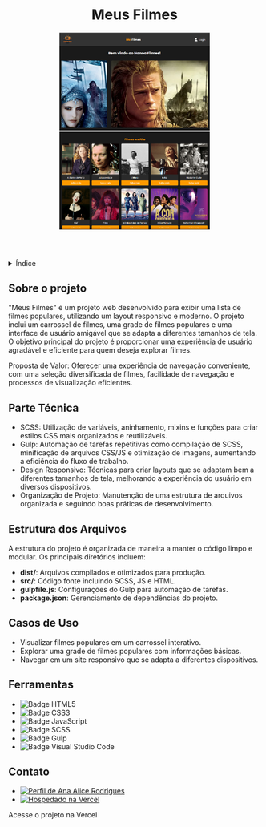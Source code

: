 <!DOCTYPE html>
<html lang="pt-br">
<head>
    <meta charset="UTF-8">
    <meta name="viewport" content="width=device-width, initial-scale=1.0">
    <meta name="description" content="Projeto Meus Filmes">
    <meta name="keywords" content="Filmes, Responsivo, SCSS, Gulp, Visual Studio Code">
    <meta name="author" content="Ana Alice Rodrigues">
    
</head>
<body>

<header>
    <h1>Meus Filmes</h1>
    <img src="./src/images/capa/capa01.png" alt="capa 01" width="300" height="auto">
    <img src="./src/images/capa/capa02.png" alt="capa 02" width="300" height="auto">
</header>

<details>
    <summary>Índice</summary>
    <ol>
        <li><a href="#sobre-o-projeto">Sobre o projeto</a></li>
        <li><a href="#parte-tecnica">Parte Técnica</a></li>
        <li><a href="#estrutura-dos-arquivos">Estrutura dos Arquivos</a></li>
        <li><a href="#casos-de-uso">Casos de Uso</a></li>
        <li><a href="#ferramentas">Ferramentas</a></li>
        <li><a href="#contato">Contato</a></li>
    </ol>
</details>

<section id="sobre-o-projeto">
    <h2>Sobre o projeto</h2>
    <p>"Meus Filmes" é um projeto web desenvolvido para exibir uma lista de filmes populares, utilizando um layout responsivo e moderno. O projeto inclui um carrossel de filmes, uma grade de filmes populares e uma interface de usuário amigável que se adapta a diferentes tamanhos de tela. O objetivo principal do projeto é proporcionar uma experiência de usuário agradável e eficiente para quem deseja explorar filmes.</p>
    <p>Proposta de Valor: Oferecer uma experiência de navegação conveniente, com uma seleção diversificada de filmes, facilidade de navegação e processos de visualização eficientes.</p>
</section>

<section id="parte-tecnica">
    <h2>Parte Técnica</h2>
    <ul>
        <li>SCSS: Utilização de variáveis, aninhamento, mixins e funções para criar estilos CSS mais organizados e reutilizáveis.</li>
        <li>Gulp: Automação de tarefas repetitivas como compilação de SCSS, minificação de arquivos CSS/JS e otimização de imagens, aumentando a eficiência do fluxo de trabalho.</li>
        <li>Design Responsivo: Técnicas para criar layouts que se adaptam bem a diferentes tamanhos de tela, melhorando a experiência do usuário em diversos dispositivos.</li>
        <li>Organização de Projeto: Manutenção de uma estrutura de arquivos organizada e seguindo boas práticas de desenvolvimento.</li>
    </ul>
</section>

<section id="estrutura-dos-arquivos">
    <h2>Estrutura dos Arquivos</h2>
    <p>A estrutura do projeto é organizada de maneira a manter o código limpo e modular. Os principais diretórios incluem:</p>
    <ul>
        <li><strong>dist/</strong>: Arquivos compilados e otimizados para produção.</li>
        <li><strong>src/</strong>: Código fonte incluindo SCSS, JS e HTML.</li>
        <li><strong>gulpfile.js</strong>: Configurações do Gulp para automação de tarefas.</li>
        <li><strong>package.json</strong>: Gerenciamento de dependências do projeto.</li>
    </ul>
</section>

<section id="casos-de-uso">
    <h2>Casos de Uso</h2>
    <ul>
        <li>Visualizar filmes populares em um carrossel interativo.</li>
        <li>Explorar uma grade de filmes populares com informações básicas.</li>
        <li>Navegar em um site responsivo que se adapta a diferentes dispositivos.</li>
    </ul>
</section>

<section id="ferramentas">
    <h2>Ferramentas</h2>
    <ul>
        <li><img src="https://img.shields.io/badge/HTML-239120?style=for-the-badge&logo=html5&logoColor=white" alt="Badge HTML5"></li>
        <li><img src="https://img.shields.io/badge/CSS3-1572B6?style=for-the-badge&logo=css3&logoColor=white" alt="Badge CSS3"></li>
        <li><img src="https://img.shields.io/badge/JavaScript-F7DF1E?style=for-the-badge&logo=javascript&logoColor=black" alt="Badge JavaScript"></li>
        <li><img src="https://img.shields.io/badge/SCSS-CC6699?style=for-the-badge&logo=sass&logoColor=white" alt="Badge SCSS"></li>
        <li><img src="https://img.shields.io/badge/Gulp-CF4647?style=for-the-badge&logo=gulp&logoColor=white" alt="Badge Gulp"></li>
        <li><img src="https://img.shields.io/badge/VS_Code-007ACC?style=for-the-badge&logo=visual-studio-code&logoColor=white" alt="Badge Visual Studio Code"></li>
    </ul>
</section>

<section id="contato">
    <h2>Contato</h2>
    <ul>
        <li><a href="https://linktr.ee/anaeanali5" target="_blank"><img src="https://img.shields.io/badge/Ana_Alice_Rodrigues-blue?style=for-the-badge" alt="Perfil de Ana Alice Rodrigues"></a></li>
        <li><a href="https://meus-filmes.vercel.app" target="_blank"><img src="https://img.shields.io/badge/Vercel-000000?style=for-the-badge&logo=vercel&logoColor=white" alt="Hospedado na Vercel"></a></li>
    </ul>
    <p>Acesse o projeto na Vercel</p>
</section>

</body>
</html>
